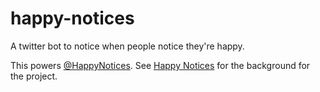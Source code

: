 happy-notices
=============

A twitter bot to notice when people notice they&#39;re happy.

This powers [@HappyNotices](http://twitter.com/happynotices). See [Happy Notices](http://www.indecorous.com/happynotices/) for the background for the project.
